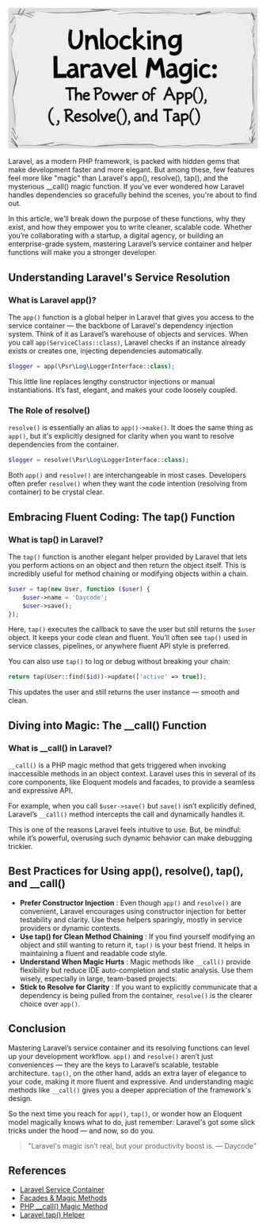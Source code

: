 <p align="center">
  <img src="https://github.com/dayCod/personal-article/blob/main/unlocking-laravel-magic-app-resolve-tap/image.jpg?raw=true" alt="Curtain Logo">
</p>

Laravel, as a modern PHP framework, is packed with hidden gems that make development faster and more elegant. But among these, few features feel more like "magic" than Laravel's app(), resolve(), tap(), and the mysterious __call() magic function. If you’ve ever wondered how Laravel handles dependencies so gracefully behind the scenes, you're about to find out.

In this article, we’ll break down the purpose of these functions, why they exist, and how they empower you to write cleaner, scalable code. Whether you’re collaborating with a startup, a digital agency, or building an enterprise-grade system, mastering Laravel’s service container and helper functions will make you a stronger developer.

## Understanding Laravel's Service Resolution

### What is Laravel app()?
The `app()` function is a global helper in Laravel that gives you access to the service container — the backbone of Laravel's dependency injection system. Think of it as Laravel’s warehouse of objects and services. When you call `app(ServiceClass::class)`, Laravel checks if an instance already exists or creates one, injecting dependencies automatically.

```php
$logger = app(\Psr\Log\LoggerInterface::class);
```

This little line replaces lengthy constructor injections or manual instantiations. It’s fast, elegant, and makes your code loosely coupled.

### The Role of resolve()
`resolve()` is essentially an alias to `app()->make()`. It does the same thing as `app()`, but it's explicitly designed for clarity when you want to resolve dependencies from the container.

```php
$logger = resolve(\Psr\Log\LoggerInterface::class);
```

Both `app()` and `resolve()` are interchangeable in most cases. Developers often prefer `resolve()` when they want the code intention (resolving from container) to be crystal clear.

## Embracing Fluent Coding: The tap() Function

### What is tap() in Laravel?
The `tap()` function is another elegant helper provided by Laravel that lets you perform actions on an object and then return the object itself. This is incredibly useful for method chaining or modifying objects within a chain.

```php
$user = tap(new User, function ($user) {
    $user->name = 'Daycode';
    $user->save();
});
```

Here, `tap()` executes the callback to save the user but still returns the `$user` object. It keeps your code clean and fluent. You’ll often see `tap()` used in service classes, pipelines, or anywhere fluent API style is preferred.

You can also use `tap()` to log or debug without breaking your chain:

```php
return tap(User::find($id))->update(['active' => true]);
```

This updates the user and still returns the user instance — smooth and clean.

## Diving into Magic: The __call() Function

### What is __call() in Laravel?

`__call()` is a PHP magic method that gets triggered when invoking inaccessible methods in an object context. Laravel uses this in several of its core components, like Eloquent models and facades, to provide a seamless and expressive API.

For example, when you call `$user->save()` but `save()` isn’t explicitly defined, Laravel’s `__call()` method intercepts the call and dynamically handles it.

This is one of the reasons Laravel feels intuitive to use. But, be mindful: while it’s powerful, overusing such dynamic behavior can make debugging trickier.

## Best Practices for Using app(), resolve(), tap(), and __call()
- **Prefer Constructor Injection** : Even though `app()` and `resolve()` are convenient, Laravel encourages using constructor injection for better testability and clarity. Use these helpers sparingly, mostly in service providers or dynamic contexts.
- **Use tap() for Clean Method Chaining** : If you find yourself modifying an object and still wanting to return it, `tap()` is your best friend. It helps in maintaining a fluent and readable code style.
- **Understand When Magic Hurts** : Magic methods like `__call()` provide flexibility but reduce IDE auto-completion and static analysis. Use them wisely, especially in large, team-based projects.
- **Stick to Resolve for Clarity** : If you want to explicitly communicate that a dependency is being pulled from the container, `resolve()` is the clearer choice over `app()`.

## Conclusion
Mastering Laravel’s service container and its resolving functions can level up your development workflow. `app()` and `resolve()` aren’t just conveniences — they are the keys to Laravel’s scalable, testable architecture. `tap()`, on the other hand, adds an extra layer of elegance to your code, making it more fluent and expressive. And understanding magic methods like `__call()` gives you a deeper appreciation of the framework's design.

So the next time you reach for `app()`, `tap()`, or wonder how an Eloquent model magically knows what to do, just remember: Laravel's got some slick tricks under the hood — and now, so do you.

> "Laravel's magic isn’t real, but your productivity boost is. — Daycode"

## References

- [Laravel Service Container](https://laravel.com/docs/11.x/container)
- [Facades & Magic Methods](https://laravel.com/docs/11.x/facades)
- [PHP __call() Magic Method](https://www.php.net/manual/en/language.oop5.overloading.php#object.call)
- [Laravel tap() Helper](https://laravel.com/docs/11.x/helpers#method-tap)

